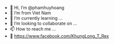 - 👋 Hi, I’m @phamhuyhoang
- 👀 I’m from Viet Nam
- 🌱 I’m currently learning ...
- 💞️ I’m looking to collaborate on ...
- 📫 How to reach me ...
- 🪪 https://www.facebook.com/KhungLong_T_Rex
<!---
phamhuyhoang-2004/phamhuyhoang-2004 is a ✨ special ✨ repository because its `README.md` (this file) appears on your GitHub profile.
You can click the Preview link to take a look at your changes.
--->
